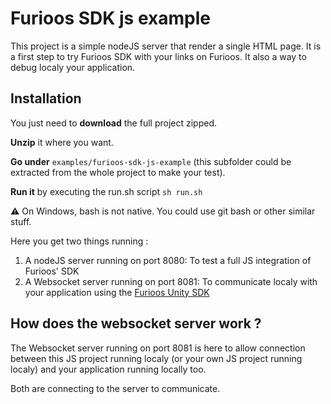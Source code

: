 # Furioos SDK js example
This project is a simple nodeJS server that render a single HTML page.
It is a first step to try Furioos SDK with your links on Furioos.
It also a way to debug localy your application.

## Installation
You just need to **download** the full project zipped.

**Unzip** it where you want.

**Go under** `examples/furioos-sdk-js-example` (this subfolder could be extracted from the whole project to make your test).

**Run it** by executing the run.sh script `sh run.sh`

:warning: On Windows, bash is not native. You could use git bash or other similar stuff.

Here you get two things running :
1. A nodeJS server running on port 8080: To test a full JS integration of Furioos' SDK
2. A Websocket server running on port 8081: To communicate localy with your application using the [Furioos Unity SDK](https://github.com/Unity-Technologies/furioos-sdk-unity)

## How does the websocket server work ?
The Websocket server running on port 8081 is here to allow connection between this JS project running localy (or your own JS project running localy) and your application running locally too.

Both are connecting to the server to communicate.
